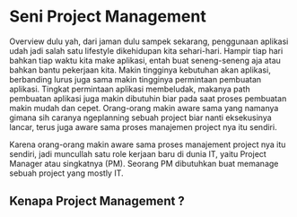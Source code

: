 # Seni Project Management

Overview dulu yah, dari jaman dulu sampek sekarang, penggunaan aplikasi udah jadi salah satu lifestyle dikehidupan kita sehari-hari. Hampir tiap hari bahkan tiap waktu kita make aplikasi, entah buat seneng-seneng aja atau bahkan bantu pekerjaan kita.
Makin tingginya kebutuhan akan aplikasi, berbanding lurus juga sama makin tingginya permintaan pembuatan aplikasi. Tingkat permintaan aplikasi membeludak, makanya path pembuatan aplikasi juga makin dibutuhin biar pada saat proses pembuatan makin mudah dan cepet.
Orang-orang makin aware sama yang namanya gimana sih caranya ngeplanning sebuah project biar nanti eksekusinya lancar, terus juga aware sama proses manajemen project nya itu sendiri.

Karena orang-orang makin aware sama proses manajement project nya itu sendiri, jadi muncullah satu role kerjaan baru di dunia IT, yaitu Project Manager atau singkatnya (PM). Seorang PM dibutuhkan buat memanage sebuah project yang mostly IT.

## Kenapa Project Management ?

